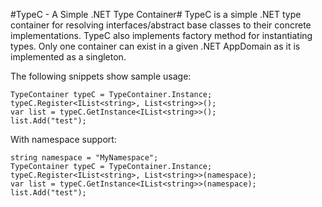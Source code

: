 #TypeC - A Simple .NET Type Container#
TypeC is a simple .NET type container for resolving interfaces/abstract base classes to their concrete implementations. TypeC also implements factory method for instantiating types. Only one container can exist in a given .NET AppDomain as it is implemented as a singleton. 

The following snippets show sample usage:

    TypeContainer typeC = TypeContainer.Instance;
	typeC.Register<IList<string>, List<string>>();
	var list = typeC.GetInstance<IList<string>>();
	list.Add("test");

With namespace support:
	
	string namespace = "MyNamespace"; 
	TypeContainer typeC = TypeContainer.Instance;
	typeC.Register<IList<string>, List<string>>(namespace);
	var list = typeC.GetInstance<IList<string>>(namespace);
	list.Add("test"); 